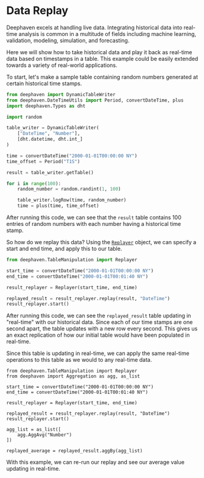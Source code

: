 # Data Replay

Deephaven excels at handling live data. Integrating historical data into real-time analysis is common in a multitude of fields including machine learning, validation, modeling, simulation, and forecasting.

Here we will show how to take historical data and play it back as real-time data based on timestamps in a table. This example could be easily extended towards a variety of real-world applications.

To start, let's make a sample table containing random numbers generated at certain historical time stamps.

```python
from deephaven import DynamicTableWriter
from deephaven.DateTimeUtils import Period, convertDateTime, plus
import deephaven.Types as dht

import random

table_writer = DynamicTableWriter(
    ["DateTime", "Number"],
    [dht.datetime, dht.int_]
)

time = convertDateTime("2000-01-01T00:00:00 NY")
time_offset = Period("T1S")

result = table_writer.getTable()

for i in range(100):
    random_number = random.randint(1, 100)

    table_writer.logRow(time, random_number)
    time = plus(time, time_offset)
```

After running this code, we can see that the `result` table contains 100 entries of random numbers with each number having a historical time stamp.

So how do we replay this data? Using the [`Replayer`](https://deephaven.io/core/docs/reference/table-operations/create/Replayer/) object, we can specify a start and end time, and apply this to our table.

```python
from deephaven.TableManipulation import Replayer

start_time = convertDateTime("2000-01-01T00:00:00 NY")
end_time = convertDateTime("2000-01-01T00:01:40 NY")

result_replayer = Replayer(start_time, end_time)

replayed_result = result_replayer.replay(result, "DateTime")
result_replayer.start()
```

After running this code, we can see the `replayed_result` table updating in "real-time" with our historical data. Since each of our time stamps are one second apart, the table updates with a new row every second. This gives us an exact replication of how our initial table would have been populated in real-time.

Since this table is updating in real-time, we can apply the same real-time operations to this table as we would to any real-time data.

```
from deephaven.TableManipulation import Replayer
from deephaven import Aggregation as agg, as_list

start_time = convertDateTime("2000-01-01T00:00:00 NY")
end_time = convertDateTime("2000-01-01T00:01:40 NY")

result_replayer = Replayer(start_time, end_time)

replayed_result = result_replayer.replay(result, "DateTime")
result_replayer.start()

agg_list = as_list([
    agg.AggAvg("Number")
])

replayed_average = replayed_result.aggBy(agg_list)
```

With this example, we can re-run our replay and see our average value updating in real-time.
